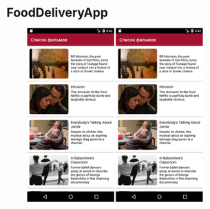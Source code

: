 # FoodDeliveryApp
<p align="center">
<img src="https://github.com/Anacon6a/MovieSelectionApp/blob/main/app/src/main/res/drawable-v24/screen1.jpg" width="40%" height="40%">   <img src="https://github.com/Anacon6a/MovieSelectionApp/blob/main/app/src/main/res/drawable-v24/screen1.jpg" width="40%" height="40%">
</p>

